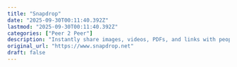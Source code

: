 ```yaml
---
title: "Snapdrop"
date: "2025-09-30T00:11:40.392Z"
lastmod: "2025-09-30T00:11:40.392Z"
categories: ["Peer 2 Peer"]
description: "Instantly share images, videos, PDFs, and links with people nearby. Peer2Peer and Open Source. No Setup, No Signup."
original_url: "https://www.snapdrop.net"
draft: false
---
```

